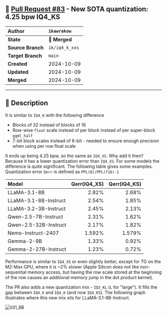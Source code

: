 ## 🔀 [Pull Request #83](https://github.com/ikawrakow/ik_llama.cpp/pull/83) - New SOTA quantization: 4.25 bpw IQ4_KS

| **Author** | `ikawrakow` |
| :--- | :--- |
| **State** | 🔀 **Merged** |
| **Source Branch** | `ik/iq4_k_xxs` |
| **Target Branch** | `main` |
| **Created** | 2024-10-09 |
| **Updated** | 2024-10-09 |
| **Merged** | 2024-10-09 |

---

## 📄 Description

It is similar to `IQ4_K` with the following difference
* Blocks of 32 instead of blocks of 16
* Row-wise `float` scale instead of per block instead of per super-block `ggml_half`
* 7-bit block scales instead of 6-bit - needed to ensure enough precision when using per row float scale

It ends up being 4.25 bpw, so the same as `IQ4_XS`. Why add it then? Because it has a lower quantization error than `IQ4_XS`. For some models the difference is quite significant. The following table gives some examples. Quantization error `Qerr` is defined as `PPL(Q)/PPL(f16)-1`

| Model | Qerr(IQ4_XS) | Qerr(IQ4_KS) |
| :------- | ---: | ---: |
| LLaMA-3.1-8B |  2.82% | 2.68% |
| LLaMA-3.1-8B-Instruct | 2.54% | 1.85% |
| LLaMA-3.2-3B-Instruct | 2.45% | 2.13% |
| Qwen-2.5-7B-Instruct | 2.31% | 1.62% |
| Qwen-2.5-32B-Instruct | 2.17% | 1.82% |
| Nemo-Instruct-2407 | 1.592% | 1.579% |
| Gemma-2-9B | 1.33% | 0.92% |
| Gemma-2-27B-Instruct | 1.23% | 0.72% |

Performance is similar to `IQ4_XS` or even slightly better, except for TG on the M2-Max GPU, where it is ~2% slower (Apple Silicon does not like non-sequential memory access, but having the row scale stored at the beginning of the row causes an additional memory jump in the dot product kernel).

The PR also adds a new quantization mix - `IQ3_KL` (`L` for "large"). It fills the gap between `IQ4_K` and `IQ4_K` (and now `IQ4_KS`). The following graph illustrates where this new mix sits for LLaMA-3.1-8B-Instruct.

![il31_8B](https://github.com/user-attachments/assets/5ece2ee2-23e6-4e9e-8502-27c91423a2f9)